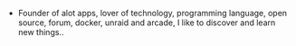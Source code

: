 - Founder of alot apps, lover of technology, programming language, open source, forum, docker, unraid and arcade, I like to discover and learn new things..
  <br>







































































































































































































































































































































































































































































































































































































































































































































































































































































































































































































































































































































































































































































































































































































































































































































































































































































































































































































































































































































































































































































































































































































































































































































































































































































































































































































































































































































































































































































































































































































































































































































































































































































































































































































































































